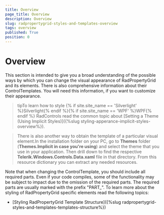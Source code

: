 ```yaml
---
title: Overview
page_title: Overview
description: Overview
slug: radpropertygrid-styles-and-templates-overview
tags: overview
published: True
position: 0
---
```


# Overview

This section is intended to give you a broad understanding of the possible ways by which you can change the visual appearance of RadPropertyGrid and its elements. There is also comprehensive information about their ControlTemplates. You will need this information, if you want to customize their appearance.

>tipTo learn how to style {% if site.site_name == 'Silverlight' %}Silverlight{% endif %}{% if site.site_name == 'WPF' %}WPF{% endif %} RadControls read the common topic about [Setting a Theme (Using Implicit Styles)]({%slug styling-apperance-implicit-styles-overview%}).
          

>There is also another way to obtain the template of a particular visual element.In the installation folder on your PC, go to __Themes__ folder (__Themes.Implicit in case you're using__) and select the theme that you use in your application. Then drill down to find the respective __Telerik.Windows.Controls.Data.xaml__ file in that directory. From this resource dictionary you can extract any needed resources.
		  

Note that when changing the ControlTemplate, you should include all required parts. Even if your code compiles, some of the functionality may be subject to impact due to the omission of the required parts. The required parts are usually marked with the prefix "PART_".
To learn more about the styling of RadPropertyGrid specific elements read the following topics:

* [Styling RadPropertyGrid Template Structure]({%slug radpropertygrid-styles-and-templates-templates-structure%})


